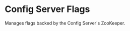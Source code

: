 <!-- Copyright Yahoo. Licensed under the terms of the Apache 2.0 license. See LICENSE in the project root. -->
# Config Server Flags
Manages flags backed by the Config Server's ZooKeeper.
